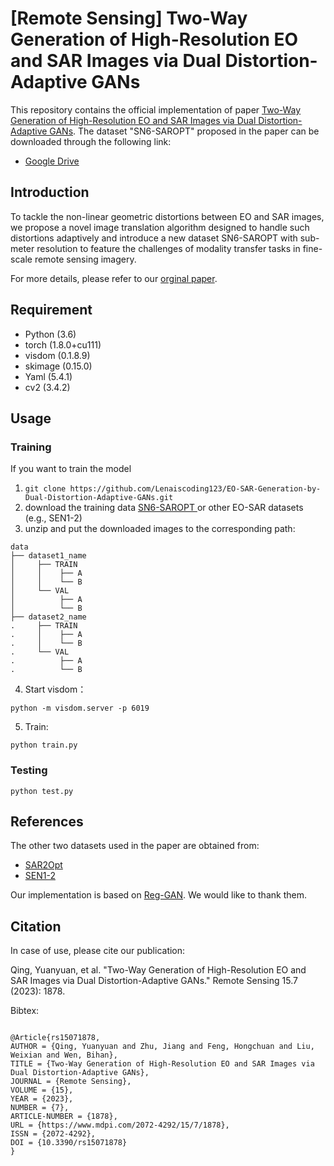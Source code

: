# [Remote Sensing] Two-Way Generation of High-Resolution EO and SAR Images via Dual Distortion-Adaptive GANs
This repository contains the official implementation of paper [Two-Way Generation of High-Resolution EO and SAR Images via Dual Distortion-Adaptive GANs](https://www.mdpi.com/2072-4292/15/7/1878). The dataset "SN6-SAROPT" proposed in the paper can be downloaded through the following link:

- [Google Drive](https://drive.google.com/drive/folders/1lAhwnO-nePM2X61MEB0eazdNlMmYJegi?usp=share_link) 

## Introduction
To tackle the non-linear geometric distortions between EO and SAR images, we propose a novel image translation algorithm designed to handle such distortions adaptively and introduce a new dataset SN6-SAROPT with sub-meter resolution to feature the challenges of modality transfer tasks in fine-scale remote sensing imagery.

For more details, please refer to our [orginal paper](https://www.mdpi.com/2072-4292/15/7/1878).


## Requirement
* Python        (3.6)
* torch         (1.8.0+cu111)
* visdom        (0.1.8.9)
* skimage       (0.15.0)
* Yaml          (5.4.1)
* cv2           (3.4.2)


## Usage
### Training
If you want to train the model
1. `git clone https://github.com/Lenaiscoding123/EO-SAR-Generation-by-Dual-Distortion-Adaptive-GANs.git`
2. download the training data [SN6-SAROPT ](https://drive.google.com/drive/folders/1lAhwnO-nePM2X61MEB0eazdNlMmYJegi?usp=share_link) or other EO-SAR datasets (e.g., SEN1-2)
3. unzip and put the downloaded images to the corresponding path:
```
data
├── dataset1_name
│     ├── TRAIN
│     │    ├── A
│     │    └── B
│     └── VAL
│          ├── A
│          └── B
├── dataset2_name
.     ├── TRAIN
.     │    ├── A
.     │    └── B
.     └── VAL
.          ├── A
.          └── B
```

4. Start visdom：
 ```
python -m visdom.server -p 6019
```

5. Train:
 ```
python train.py
```

### Testing
 ```
python test.py
```

## References

The other two datasets used in the paper are obtained from:
- [SAR2Opt](https://github.com/MarsZhaoYT/SAR2Opt-Heterogeneous-Dataset)
- [SEN1-2](https://mediatum.ub.tum.de/1436631)



Our implementation is based on [Reg-GAN](https://github.com/Kid-Liet/Reg-GAN). We would like to thank them.

Citation
-----

In case of use, please cite our publication:

Qing, Yuanyuan, et al. "Two-Way Generation of High-Resolution EO and SAR Images via Dual Distortion-Adaptive GANs." Remote Sensing 15.7 (2023): 1878.

Bibtex:
```

@Article{rs15071878,
AUTHOR = {Qing, Yuanyuan and Zhu, Jiang and Feng, Hongchuan and Liu, Weixian and Wen, Bihan},
TITLE = {Two-Way Generation of High-Resolution EO and SAR Images via Dual Distortion-Adaptive GANs},
JOURNAL = {Remote Sensing},
VOLUME = {15},
YEAR = {2023},
NUMBER = {7},
ARTICLE-NUMBER = {1878},
URL = {https://www.mdpi.com/2072-4292/15/7/1878},
ISSN = {2072-4292},
DOI = {10.3390/rs15071878}
}

```




